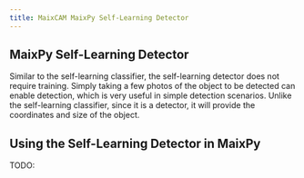 ```yaml
---
title: MaixCAM MaixPy Self-Learning Detector
---
```


## MaixPy Self-Learning Detector

Similar to the self-learning classifier, the self-learning detector does not require training. Simply taking a few photos of the object to be detected can enable detection, which is very useful in simple detection scenarios.
Unlike the self-learning classifier, since it is a detector, it will provide the coordinates and size of the object.

## Using the Self-Learning Detector in MaixPy

TODO:

